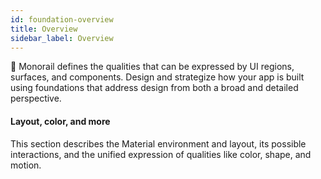```yaml
---
id: foundation-overview
title: Overview
sidebar_label: Overview
---
```


🚝 Monorail defines the qualities that can be expressed by UI regions, surfaces, and components. Design and strategize how your app is built using foundations that address design from both a broad and detailed perspective.

#### Layout, color, and more

This section describes the Material environment and layout, its possible interactions, and the unified expression of qualities like color, shape, and motion.
